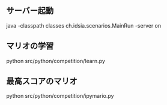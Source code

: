 ## サーバー起動
java -classpath classes ch.idsia.scenarios.MainRun -server on

## マリオの学習
python src/python/competition/learn.py

## 最高スコアのマリオ
python src/python/competition/ipymario.py

